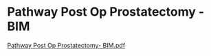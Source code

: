 # Pathway Post Op Prostatectomy - BIM

[Pathway Post Op Prostatectomy- BIM.pdf](Pathway%20Post%20Op%20Prostatectomy%20-%20BIM%209ae88570eba6466897e85f723468e727/Pathway_Post_Op_Prostatectomy-_BIM.pdf)